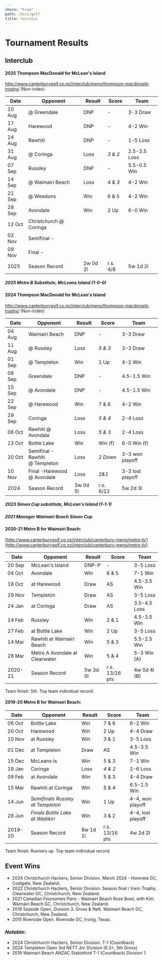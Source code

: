 ```yaml
---
share: "true"
path: /docs/golf
title: tourneys
---
```

# Tournament Results

## Interclub

#### 2025 Thompson MacDonald for McLean's Island
http://www.canterburygolf.co.nz/interclub/mens/thompson-macdonald-trophy/ (Non-index)

| Date   | Opponent               | Result   | Score    | Team         |
| ------ | ---------------------- | -------- | -------- | ------------ |
| 10 Aug | @ Greendale            | DNP      | -        | 3-3 Draw     |
| 17 Aug | Harewood               | DNP      | -        | 4-2 Win      |
| 24 Aug | Rawhiti                | DNP      | -        | 1-5 Loss     |
| 31 Aug | @ Coringa              | Loss     | _3 & 2_  | 2.5-3.5 Loss |
| 07 Sep | Russley                | DNP      | -        | 5.5-0.5 Win  |
| 14 Sep | @ Waimairi Beach       | Loss     | _4 & 3_  | 4-2 Win      |
| 21 Sep | @ Weedons              | Win      | 6 & 5    | 4-2 Win      |
| 28 Sep | Avondale               | Win      | 2 Up     | 6-0 Win      |
| 12 Oct | Christchurch @ Coringa |          |          |              |
| 02 Nov | Semifinal -            |          |          |              |
| 09 Nov | Final -                |          |          |              |
| 2025   | Season Record          | 2w 0d 2l | r.s. 4/8 | 5w 1d 2l     |


##### 2025 Metro B Substitute, McLeans Island (1-0-0)
#### 2024 Thompson MacDonald for McLean's Island
http://www.canterburygolf.co.nz/interclub/mens/thompson-macdonald-trophy/ (Non-index)

| Date   | Opponent                          | Result   | Score     | Team             |
| ------ | --------------------------------- | -------- | --------- | ---------------- |
| 04 Aug | Waimairi Beach                    | DNP      | -         | 3-3 Draw         |
| 11 Aug | @ Russley                         | Loss     | _5 & 3_   | 3-3 Draw         |
| 01 Sep | @ Templeton                       | Win      | 1 Up      | 4-2 Win          |
| 08 Sep | Greendale                         | DNP      | -         | 4.5-1.5 Win      |
| 15 Sep | @ Avondale                        | DNP      | -         | 4.5-1.5 Win      |
| 22 Sep | @ Harewood                        | Win      | 7 & 6     | 4-2 Win          |
| 29 Sep | Coringa                           | Loss     | _5 & 4_   | 2-4 Loss         |
| 06 Oct | Rawhiti @ Avondale                | Loss     | _5 & 3_   | 2-4 Loss         |
| 13 Oct | Bottle Lake                       | Win      | Win (f)   | 6-0 Win (f)      |
| 20 Oct | Semifinal -Rawhiti<br>@ Templeton | Loss     | _2 Down_  | 3-3 won playoff  |
| 10 Nov | Final -Harewood<br>@ Avondale     | Loss     | *2&1*     | 3-3 lost playoff |
| 2024   | Season Record                     | 3w 0d 5l | r.s. 6/12 | 5w 2d 3l         |

##### 2023 Simon Cup substitute, McLean's Island (1-1-1)

##### 2021 Manager Waimairi Beach Simon Cup
#### 2020-21 Metro B for Waimairi Beach:
[http://www.canterburygolf.co.nz/interclub/canterbury-mens/metro-b/](http://www.canterburygolf.co.nz/interclub/canterbury-mens/metro-b/)

| Date    | Opponent                       | Result   | Score          | Team         |
| ------- | ------------------------------ | -------- | -------------- | ------------ |
| 20 Sep  | McLean's Island                | DNP-P    | -              | 3-5 Loss     |
| 04 Oct  | Avondale                       | Win      | 6 & 5          | 7-1 Win      |
| 18 Oct  | at Harewood                    | Draw     | AS             | 4.5-3.5 Win  |
| 29 Nov  | Templeton                      | Draw     | AS             | 3-5 Loss     |
| 24 Jan  | at Coringa                     | Draw     | AS             | 3.5-4.5 Loss |
| 14 Feb  | Russley                        | Win      | 2 & 1          | 4.5-3.5 Win  |
| 27 Feb  | at Bottle Lake                 | Win      | 2 Up           | 3-5 Loss     |
| 14 Mar  | Rawhiti at Waimairi Beach      | Win      | 5 & 3          | 5.5-2.5 Win  |
| 28 Mar  | Metro A Avondale at Clearwater | Win      | 5 & 4          | 5-3 Win (A)  |
| 2020-21 | Season Record                  | 5w 3d 0l | r.s. 13/16 pts | 4w 0d 4l (B) |

Team finish: 5th. Top team individual record.

#### 2019-20 Metro B for Waimairi Beach:

| Date    | Opponent                          | Result   | Score          | Team              |
| ------- | --------------------------------- | -------- | -------------- | ----------------- |
| 06 Oct  | Bottle Lake                       | Win      | 7 & 6          | 6-2 Win           |
| 20 Oct  | Harewood                          | Win      | 2 Up           | 4-4 Draw          |
| 10 Nov  | at Russley                        | Win      | 3 & 1          | 3-5 Loss          |
| 01 Dec  | at Templeton                      | Draw     | AS             | 4.5-3.5 Win       |
| 15 Dec  | McLeans Is                        | Win      | 5 & 3          | 7-1 Win           |
| 19 Jan  | Coringa                           | Loss     | _4 & 2_        | 2-6 Loss          |
| 09 Feb  | at Avondale                       | Win      | 5 & 3          | 4-4 Draw          |
| 15 Mar  | Rawhiti at Coringa                | Win      | 5 & 4          | 6.5-1.5 Win       |
| 14 Jun  | _Semifinals Russley at Templeton_ | Win      | 1 Up           | 4-4, won playoff  |
| 28 Jun  | _Finals Bottle Lake at Waitikiri_ | Win      | 3 & 2          | 4-4, lost playoff |
| 2019-20 | Season Record                     | 8w 1d 1l | r.s. 13/16 pts | 4w 2d 2l          |

Team finish: Runners up. Top team individual record.

## Event Wins
- 2024 Christchurch Hackers, Senior Division. March 2024 - Hororata GC, Coalgate, New Zealand.
- 2022 Christchurch Hackers, Senior Division. Season final / Irwin Trophy. Clearwater GC, Christchurch, New Zealand.
- 2021 Canadian Foursomes Pairs - Waimairi Beach Rose Bowl, with Kim. Waimairi Beach GC, Christchurch, New Zealand.
- 2019 Seaside Open, Division 3. Gross & Nett. Waimairi Beach GC, Christchurch, New Zealand.
- 2015 Riverside Open. Riverside GC, Irving, Texas.

### _Notable_:
- 2024 Christchurch Hackers, Senior Division. T-1 (Countback)
- 2024 Templeton Open 3rd NETT Jnr Division (6.3+, 5th Gross) 
- 2019 Waimairi Beach ANZAC Stableford T-1 (Countback) Division 1.
